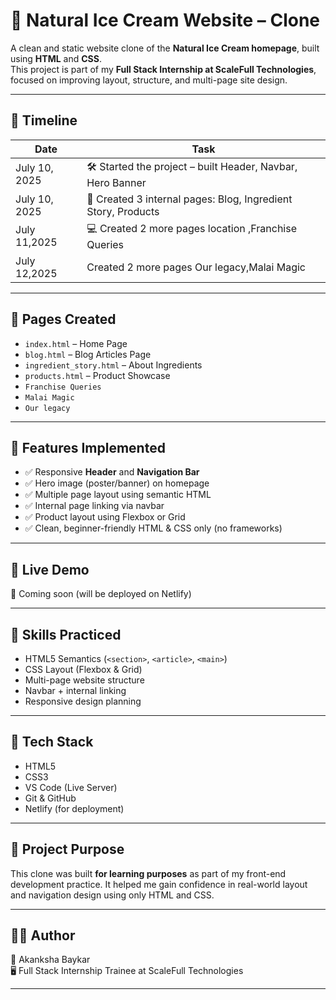 # 🍦 Natural Ice Cream Website – Clone

A clean and static website clone of the **Natural Ice Cream homepage**, built using **HTML** and **CSS**.  
This project is part of my **Full Stack Internship at ScaleFull Technologies**, focused on improving layout, structure, and multi-page site design.

---

## 📅 Timeline

| Date       | Task                                                                 |
|------------|----------------------------------------------------------------------|
| July 10, 2025 | 🛠️ Started the project – built Header, Navbar, Hero Banner        |
| July 10, 2025 | 📄 Created 3 internal pages: Blog, Ingredient Story, Products     |
| July 11,2025  | 💻 Created 2 more pages location ,Franchise Queries               |
| July 12,2025 |  Created 2 more pages Our legacy,Malai Magic                        |

---

## 📁 Pages Created

- `index.html` – Home Page  
- `blog.html` – Blog Articles Page  
- `ingredient_story.html` – About Ingredients  
- `products.html` – Product Showcase
- `Franchise Queries`
- `Malai Magic`
- `Our legacy`

---

## 🎨 Features Implemented

- ✅ Responsive **Header** and **Navigation Bar**
- ✅ Hero image (poster/banner) on homepage
- ✅ Multiple page layout using semantic HTML
- ✅ Internal page linking via navbar
- ✅ Product layout using Flexbox or Grid
- ✅ Clean, beginner-friendly HTML & CSS only (no frameworks)

---

## 🚀 Live Demo

🔗 Coming soon (will be deployed on Netlify)

---

## 🧠 Skills Practiced

- HTML5 Semantics (`<section>`, `<article>`, `<main>`)
- CSS Layout (Flexbox & Grid)
- Multi-page website structure
- Navbar + internal linking
- Responsive design planning

---

## 🔧 Tech Stack

- HTML5  
- CSS3  
- VS Code (Live Server)  
- Git & GitHub  
- Netlify (for deployment)

---

## 📌 Project Purpose

This clone was built **for learning purposes** as part of my front-end development practice. It helped me gain confidence in real-world layout and navigation design using only HTML and CSS.

---

## 🙋‍♀️ Author

👩 Akanksha Baykar  
🖥️ Full Stack Internship Trainee at ScaleFull Technologies

---

